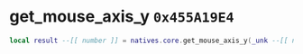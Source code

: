 # get_mouse_axis_y `0x455A19E4`

```lua
local result --[[ number ]] = natives.core.get_mouse_axis_y(_unk --[[ number ]])
```